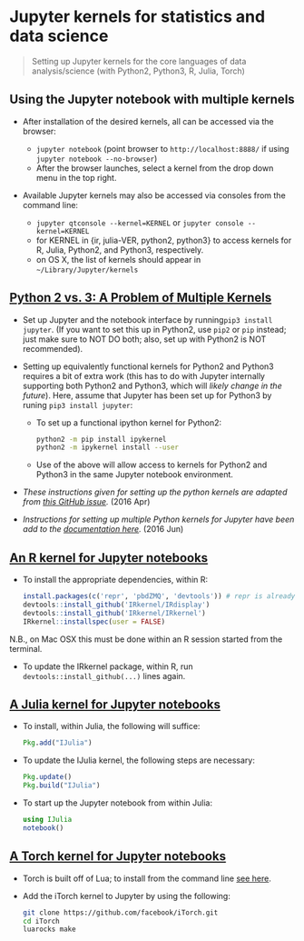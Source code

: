 # Jupyter kernels for statistics and data science

> Setting up Jupyter kernels for the core languages of data analysis/science
> (with Python2, Python3, R, Julia, Torch)

## Using the Jupyter notebook with multiple kernels
- After installation of the desired kernels, all can be accessed via the 
  browser:

  * `jupyter notebook` (point browser to `http://localhost:8888/` if using
    `jupyter notebook --no-browser`)
  * After the browser launches, select a kernel from the drop down menu in the 
    top right.

- Available Jupyter kernels may also be accessed via consoles from the command
  line:

  * `jupyter qtconsole --kernel=KERNEL` or `jupyter console --kernel=KERNEL`
  * for KERNEL in {ir, julia-VER, python2, python3} to access kernels for R, 
    Julia, Python2, and Python3, respectively.
  * on OS X, the list of kernels should appear in `~/Library/Jupyter/kernels`
  
## [Python 2 vs. 3: A Problem of Multiple Kernels](https://ipython.readthedocs.org/en/latest/install/kernel_install.html)

- Set up Jupyter and the notebook interface by running`pip3 install jupyter`.
  (If you want to set this up in Python2, use `pip2` or `pip` instead; just
  make sure to NOT DO both; also, set up with Python2 is NOT recommended).

- Setting up equivalently functional kernels for Python2 and Python3 requires
  a bit of extra work (this has to do with Jupyter internally supporting both
  Python2 and Python3, which will _likely change in the future_). Here, assume
  that Jupyter has been set up for Python3 by runing `pip3 install jupyter`:

  *  To set up a functional ipython kernel for Python2:
     ```bash
     python2 -m pip install ipykernel
     python2 -m ipykernel install --user
     ```
     
  *  Use of the above will allow access to kernels for Python2 and Python3 in
     the same Jupyter notebook environment.

- _These instructions given for setting up the python kernels are adapted from 
  [this GitHub issue](https://github.com/jupyter/jupyter/issues/52)._ (2016 Apr)
- _Instructions for setting up multiple Python kernels for Jupyter have been
  add to the [documentation here](https://ipython.readthedocs.io/en/stable/install/kernel_install.html)._ (2016 Jun)

## [An R kernel for Jupyter notebooks](http://irkernel.github.io/installation/)

- To install the appropriate dependencies, within R:
  ```r
  install.packages(c('repr', 'pbdZMQ', 'devtools')) # repr is already on CRAN
  devtools::install_github('IRkernel/IRdisplay')
  devtools::install_github('IRkernel/IRkernel')
  IRkernel::installspec(user = FALSE)
  ```
N.B., on Mac OSX this must be done within an R session started from the terminal.

- To update the IRkernel package, within R, run `devtools::install_github(...)`
  lines again.

## [A Julia kernel for Jupyter notebooks](https://github.com/JuliaLang/IJulia.jl)

- To install, within Julia, the following will suffice:
  ```Julia
  Pkg.add("IJulia")
  ```
  
- To update the IJulia kernel, the following steps are necessary:
  ```Julia
  Pkg.update()
  Pkg.build("IJulia")
  ```

- To start up the Jupyter notebook from within Julia:
  ```Julia
  using IJulia
  notebook()
  ```

## [A Torch kernel for Jupyter notebooks](https://github.com/facebook/iTorch)

- Torch is built off of Lua; to install from the command line [see  here](https://github.com/torch/torch7/wiki/Cheatsheet#installing-and-running-torch).

- Add the iTorch kernel to Jupyter by using the following:
  ```bash
  git clone https://github.com/facebook/iTorch.git
  cd iTorch
  luarocks make
  ```

